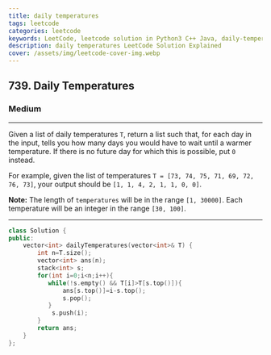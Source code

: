 ```yaml
---
title: daily temperatures
tags: leetcode
categories: leetcode
keywords: LeetCode, leetcode solution in Python3 C++ Java, daily-temperatures solution
description: daily temperatures LeetCode Solution Explained
cover: /assets/img/leetcode-cover-img.webp
---
```



<h2>739. Daily Temperatures</h2><h3>Medium</h3><hr><div><p>
Given a list of daily temperatures <code>T</code>, return a list such that, for each day in the input, tells you how many days you would have to wait until a warmer temperature.  If there is no future day for which this is possible, put <code>0</code> instead.
</p><p>
For example, given the list of temperatures <code>T = [73, 74, 75, 71, 69, 72, 76, 73]</code>, your output should be <code>[1, 1, 4, 2, 1, 1, 0, 0]</code>.
</p>

<p><b>Note:</b>
The length of <code>temperatures</code> will be in the range <code>[1, 30000]</code>.
Each temperature will be an integer in the range <code>[30, 100]</code>.
</p></div>

---




```cpp
class Solution {
public:
    vector<int> dailyTemperatures(vector<int>& T) {
        int n=T.size();
        vector<int> ans(n);
        stack<int> s;
        for(int i=0;i<n;i++){
           while(!s.empty() && T[i]>T[s.top()]){
               ans[s.top()]=i-s.top();
               s.pop();
           }
            s.push(i);
        }
        return ans;
    }
};
```
